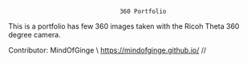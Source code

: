                                    360 Portfolio
                               
This is a portfolio has few 360 images taken with the Ricoh Theta 360 degree camera.




 <script src="//360.vizor.io/scripts/embed.js" data-vizorurl="https://360.vizor.io/embed/v/6qkdk" ></script>

 <script src="//360.vizor.io/scripts/embed.js" data-vizorurl="https://360.vizor.io/embed/v/jja80" ></script>

 <script src="//360.vizor.io/scripts/embed.js" data-vizorurl="https://360.vizor.io/embed/v/kvv0a" ></script>

 <script src="//360.vizor.io/scripts/embed.js" data-vizorurl="https://360.vizor.io/embed/v/dxr1p" ></script>

 <script src="//360.vizor.io/scripts/embed.js" data-vizorurl="https://360.vizor.io/embed/v/ad7g" ></script>

























Contributor: MindOfGinge \ https://mindofginge.github.io/ //
 
